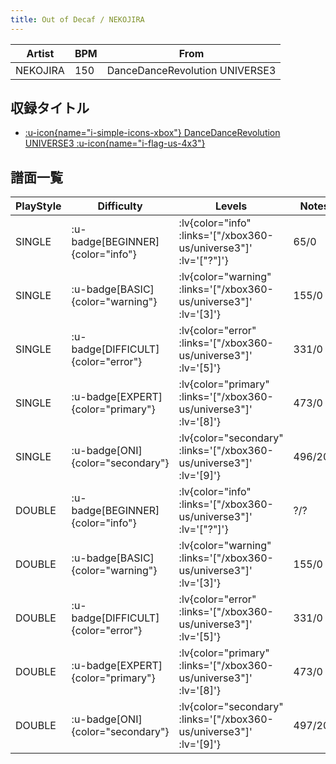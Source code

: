 ```yaml
---
title: Out of Decaf / NEKOJIRA
---
```


|Artist|BPM|From|
|------|---|----|
|NEKOJIRA|150|DanceDanceRevolution UNIVERSE3|

## 収録タイトル

- [ :u-icon{name="i-simple-icons-xbox"} DanceDanceRevolution UNIVERSE3 :u-icon{name="i-flag-us-4x3"} ](/xbox360-us/universe3)

## 譜面一覧

|PlayStyle|Difficulty|Levels|Notes|Movie|
|---------|----------|------|-----|-----|
|SINGLE| :u-badge[BEGINNER]{color="info"} | :lv{color="info" :links='["/xbox360-us/universe3"]' :lv='["?"]'} |65/0||
|SINGLE| :u-badge[BASIC]{color="warning"} | :lv{color="warning" :links='["/xbox360-us/universe3"]' :lv='[3]'} |155/0||
|SINGLE| :u-badge[DIFFICULT]{color="error"} | :lv{color="error" :links='["/xbox360-us/universe3"]' :lv='[5]'} |331/0||
|SINGLE| :u-badge[EXPERT]{color="primary"} | :lv{color="primary" :links='["/xbox360-us/universe3"]' :lv='[8]'} |473/0||
|SINGLE| :u-badge[ONI]{color="secondary"} | :lv{color="secondary" :links='["/xbox360-us/universe3"]' :lv='[9]'} |496/203||
|DOUBLE| :u-badge[BEGINNER]{color="info"} | :lv{color="info" :links='["/xbox360-us/universe3"]' :lv='["?"]'} |?/?||
|DOUBLE| :u-badge[BASIC]{color="warning"} | :lv{color="warning" :links='["/xbox360-us/universe3"]' :lv='[3]'} |155/0||
|DOUBLE| :u-badge[DIFFICULT]{color="error"} | :lv{color="error" :links='["/xbox360-us/universe3"]' :lv='[5]'} |331/0||
|DOUBLE| :u-badge[EXPERT]{color="primary"} | :lv{color="primary" :links='["/xbox360-us/universe3"]' :lv='[8]'} |473/0||
|DOUBLE| :u-badge[ONI]{color="secondary"} | :lv{color="secondary" :links='["/xbox360-us/universe3"]' :lv='[9]'} |497/204||
